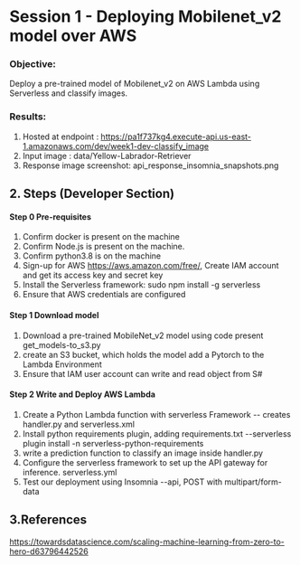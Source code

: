 # Session 1 - Deploying Mobilenet_v2 model over AWS

### **Objective**:
Deploy a pre-trained  model of Mobilenet_v2 on AWS Lambda using Serverless and classify  images.

### **Results**:
1. Hosted at  endpoint : https://pa1f737kg4.execute-api.us-east-1.amazonaws.com/dev/week1-dev-classify_image
2. Input image : data/Yellow-Labrador-Retriever
3. Response image screenshot: api_response_insomnia_snapshots.png

## 2. Steps (Developer Section)
#### Step 0 Pre-requisites
1. Confirm docker is present on the machine
2. Confirm Node.js is present on the machine.
3. Confirm python3.8 is on the machine
4. Sign-up for AWS  https://aws.amazon.com/free/, Create IAM account and get its access key and secret key 
5. Install the Serverless framework: sudo npm install -g serverless
6. Ensure that AWS credentials are configured

#### Step 1 Download model
1. Download a pre-trained MobileNet_v2 model using code present get_models-to_s3.py
2. create an S3 bucket, which holds the model add a Pytorch to the Lambda Environment
3. Ensure that IAM user account can write and read object from S#

#### Step 2 Write and Deploy AWS Lambda
1. Create a Python Lambda function with serverless Framework
   -- creates handler.py and serverless.xml
2. Install python requirements plugin, adding requirements.txt
   --serverless plugin install -n serverless-python-requirements
3. write a prediction function to classify an image inside handler.py
4. Configure the serverless framework to set up the API gateway for inference. serverless.yml
5. Test our deployment using Insomnia
   --api, POST with multipart/form-data

## 3.References 
https://towardsdatascience.com/scaling-machine-learning-from-zero-to-hero-d63796442526